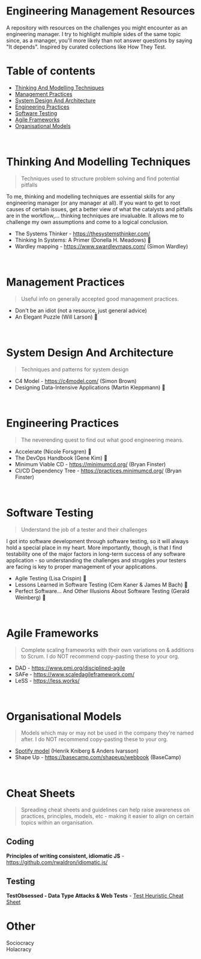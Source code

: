 # Engineering Management Resources
A repository with resources on the challenges you might encounter as an engineering manager. I try to highlight multiple sides of the same topic since, as a manager, you'll more likely than not answer questions by saying "It depends". Inspired by curated collections like How They Test.
<br>

# Table of contents
- [Thinking And Modelling Techniques](#thinking-and-modelling-techniques)
- [Management Practices](#management-practices)
- [System Design And Architecture](#system-design-and-architecture)
- [Engineering Practices](#engineering-practices)
- [Software Testing](#software-testing)
- [Agile Frameworks](#agile-frameworks)
- [Organisational Models](#organisational-models)
<br>

# Thinking And Modelling Techniques
> Techniques used to structure problem solving and find potential pitfalls

To me, thinking and modelling techniques are essential skills for any engineering manager (or any manager at all). If you want to get to root causes of certain issues, get a better view of what the catalysts and pitfalls are in the workflow,... thinking techniques are invaluable. It allows me to challenge my own assumptions and come to a logical conclusion.

- The Systems Thinker - https://thesystemsthinker.com/
- Thinking In Systems: A Primer (Donella H. Meadows) 📘 
- Wardley mapping - https://www.swardleymaps.com/ (Simon Wardley)
<br>


# Management Practices
> Useful info on generally accepted good management practices.

- Don't be an idiot (not a resource, just general advice)
- An Elegant Puzzle (Will Larson) 📘
<br>

# System Design And Architecture
> Techniques and patterns for system design

- C4 Model - https://c4model.com/ (Simon Brown)
- Designing Data-Intensive Applications (Martin Kleppmann) 📘
<br>

# Engineering Practices
> The neverending quest to find out what good engineering means.

- Accelerate (Nicole Forsgren) 📘
- The DevOps Handbook (Gene Kim) 📘
- Minimum Viable CD - https://minimumcd.org/ (Bryan Finster) 
- CI/CD Dependency Tree - https://practices.minimumcd.org/ (Bryan Finster)
<br>

# Software Testing
> Understand the job of a tester and their challenges

I got into software development through software testing, so it will always hold a special place in my heart. More importantly, though, is that I find testability one of the major factors in long-term success of any software application - so understanding the challenges and struggles your testers are facing is key to proper management of your applications.


- Agile Testing (Lisa Crispin) 📘
- Lessons Learned in Software Testing (Cem Kaner & James M Bach) 📘
- Perfect Software... And Other Illusions About Software Testing (Gerald Weinberg) 📘
<br>

# Agile Frameworks
> Complete scaling frameworks with their own variations on & additions to Scrum. I do NOT recommend copy-pasting these to your org.

- DAD  - https://www.pmi.org/disciplined-agile
- SAFe - https://www.scaledagileframework.com/
- LeSS - https://less.works/
<br>

# Organisational Models
> Models which may or may not be used in the company they're named after. I do NOT recommend copy-pasting these to your org. 

- [Spotify model](files/SpotifyScaling.pdf) (Henrik Kniberg & Anders Ivarsson)
- Shape Up - https://basecamp.com/shapeup/webbook (BaseCamp)
<br>

# Cheat Sheets
> Spreading cheat sheets and guidelines can help raise awareness on practices, principles, models, etc - making it easier to align on certain topics within an organisation.  

## Coding
**Principles of writing consistent, idiomatic JS** - https://github.com/rwaldron/idiomatic.js/

## Testing
**TestObsessed - Data Type Attacks & Web Tests** - [Test Heuristic Cheat Sheet](https://testobsessed.com/wp-content/uploads/2011/04/testheuristicscheatsheetv1.pdf)


# Other
Sociocracy <br>
Holacracy <br>
 
